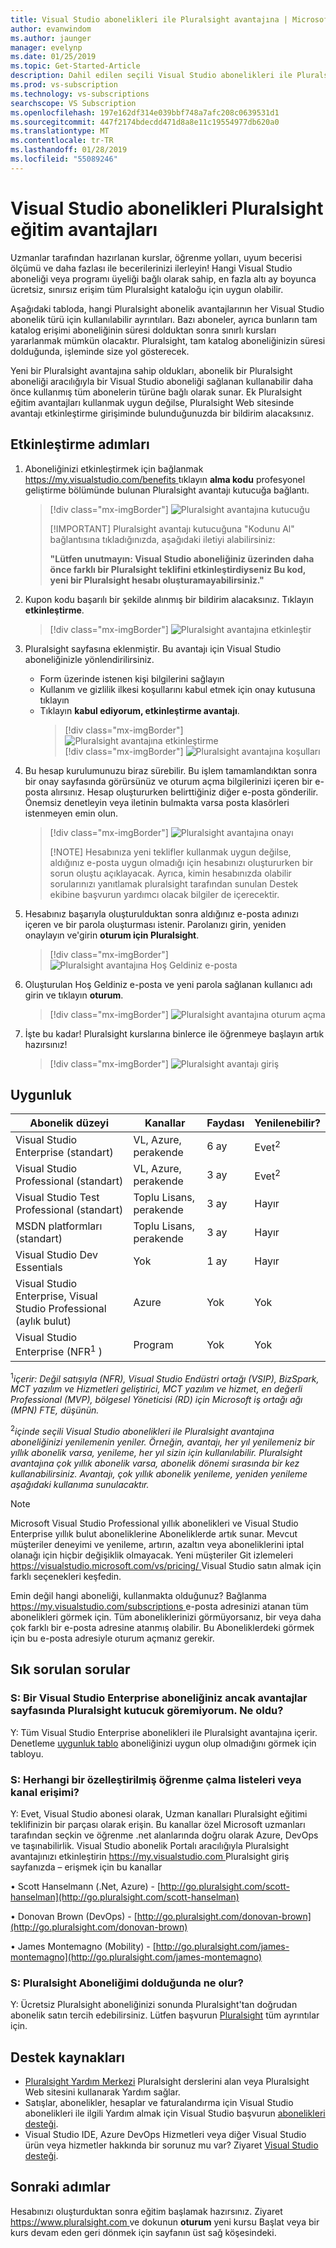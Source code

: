 ```yaml
---
title: Visual Studio abonelikleri ile Pluralsight avantajına | Microsoft Docs
author: evanwindom
ms.author: jaunger
manager: evelynp
ms.date: 01/25/2019
ms.topic: Get-Started-Article
description: Dahil edilen seçili Visual Studio abonelikleri ile Pluralsight eğitim aboneliği hakkında bilgi edinin.
ms.prod: vs-subscription
ms.technology: vs-subscriptions
searchscope: VS Subscription
ms.openlocfilehash: 197e162df314e039bbf748a7afc208c0639531d1
ms.sourcegitcommit: 447f2174bdecdd471d8a8e11c19554977db620a0
ms.translationtype: MT
ms.contentlocale: tr-TR
ms.lasthandoff: 01/28/2019
ms.locfileid: "55089246"
---
```

# <a name="pluralsight-training-benefits-in-visual-studio-subscriptions"></a>Visual Studio abonelikleri Pluralsight eğitim avantajları

Uzmanlar tarafından hazırlanan kurslar, öğrenme yolları, uyum becerisi ölçümü ve daha fazlası ile becerilerinizi ilerleyin!  Hangi Visual Studio aboneliği veya programı üyeliği bağlı olarak sahip, en fazla altı ay boyunca ücretsiz, sınırsız erişim tüm Pluralsight kataloğu için uygun olabilir.

Aşağıdaki tabloda, hangi Pluralsight abonelik avantajlarının her Visual Studio abonelik türü için kullanılabilir ayrıntıları.  Bazı aboneler, ayrıca bunların tam katalog erişimi aboneliğinin süresi dolduktan sonra sınırlı kursları yararlanmak mümkün olacaktır. Pluralsight, tam katalog aboneliğinizin süresi dolduğunda, işleminde size yol gösterecek.

 Yeni bir Pluralsight avantajına sahip oldukları, abonelik bir Pluralsight aboneliği aracılığıyla bir Visual Studio aboneliği sağlanan kullanabilir daha önce kullanmış tüm abonelerin türüne bağlı olarak sunar. Ek Pluralsight eğitim avantajları kullanmak uygun değilse, Pluralsight Web sitesinde avantajı etkinleştirme girişiminde bulunduğunuzda bir bildirim alacaksınız.


## <a name="activation-steps"></a>Etkinleştirme adımları
1. Aboneliğinizi etkinleştirmek için bağlanmak [ https://my.visualstudio.com/benefits ](https://my.visualstudio.com/benefits?wt.mc_id=o~msft~docs) tıklayın **alma kodu** profesyonel geliştirme bölümünde bulunan Pluralsight avantajı kutucuğa bağlantı.
   > [!div class="mx-imgBorder"]
   > ![Pluralsight avantajına kutucuğu](_img/vs-pluralsight/vs-pluralsight-3month-tile.png)
   > 
   > [!IMPORTANT]
   > Pluralsight avantajı kutucuğuna "Kodunu Al" bağlantısına tıkladığınızda, aşağıdaki iletiyi alabilirsiniz:
   > 
   > **"Lütfen unutmayın:   Visual Studio aboneliğiniz üzerinden daha önce farklı bir Pluralsight teklifini etkinleştirdiyseniz Bu kod, yeni bir Pluralsight hesabı oluşturamayabilirsiniz."**

2. Kupon kodu başarılı bir şekilde alınmış bir bildirim alacaksınız.  Tıklayın **etkinleştirme**.
   > [!div class="mx-imgBorder"]
   > ![Pluralsight avantajına etkinleştir](_img/vs-pluralsight/vs-pluralsight-activate.png)

3. Pluralsight sayfasına eklenmiştir. Bu avantajı için Visual Studio aboneliğinizle yönlendirilirsiniz.  
   - Form üzerinde istenen kişi bilgilerini sağlayın
   - Kullanım ve gizlilik ilkesi koşullarını kabul etmek için onay kutusuna tıklayın
   - Tıklayın **kabul ediyorum, etkinleştirme avantajı**.
     > [!div class="mx-imgBorder"]
     > ![Pluralsight avantajına etkinleştirme](_img/vs-pluralsight/vs-pluralsight-create-account-no-code.png)  
     > [!div class="mx-imgBorder"]
     > ![Pluralsight avantajına koşulları](_img/vs-pluralsight/vs-pluralsight-terms.png)

5. Bu hesap kurulumunuzu biraz sürebilir.  Bu işlem tamamlandıktan sonra bir onay sayfasında görürsünüz ve oturum açma bilgilerinizi içeren bir e-posta alırsınız.  Hesap oluştururken belirttiğiniz diğer e-posta gönderilir.  Önemsiz denetleyin veya iletinin bulmakta varsa posta klasörleri istenmeyen emin olun.
   > [!div class="mx-imgBorder"]
   > ![Pluralsight avantajına onayı](_img/vs-pluralsight/vs-pluralsight-confirmation-vse.png)
   > 
   > [!NOTE]
   > Hesabınıza yeni teklifler kullanmak uygun değilse, aldığınız e-posta uygun olmadığı için hesabınızı oluştururken bir sorun oluştu açıklayacak.  Ayrıca, kimin hesabınızda olabilir sorularınızı yanıtlamak pluralsight tarafından sunulan Destek ekibine başvurun yardımcı olacak bilgiler de içerecektir.

6. Hesabınız başarıyla oluşturulduktan sonra aldığınız e-posta adınızı içeren ve bir parola oluşturması istenir.  Parolanızı girin, yeniden onaylayın ve'girin **oturum için Pluralsight**.
   > [!div class="mx-imgBorder"]
   > ![Pluralsight avantajına Hoş Geldiniz e-posta](_img/vs-pluralsight/vs-pluralsight-welcome-email.png)

7. Oluşturulan Hoş Geldiniz e-posta ve yeni parola sağlanan kullanıcı adı girin ve tıklayın **oturum**.
   > [!div class="mx-imgBorder"]
   > ![Pluralsight avantajına oturum açma](_img/vs-pluralsight/vs-pluralsight-login.png)

8. İşte bu kadar!  Pluralsight kurslarına binlerce ile öğrenmeye başlayın artık hazırsınız!
   > [!div class="mx-imgBorder"]
   > ![Pluralsight avantajı giriş](_img/vs-pluralsight/vs-pluralsight-home.png)

## <a name="eligibility"></a>Uygunluk

|                          Abonelik düzeyi                          |     Kanallar      |    Faydası    |   Yenilenebilir?   |
|----------------------------------------------------------------------|-------------------|---------------|----------------|
|          Visual Studio Enterprise (standart)           | VL, Azure, perakende |   6 ay    | Evet<sup>2</sup> |
|         Visual Studio Professional (standart)          | VL, Azure, perakende |   3 ay    | Evet<sup>2</sup> |
|              Visual Studio Test Professional (standart)              |    Toplu Lisans, perakende     |   3 ay    | Hayır |
|                      MSDN platformları (standart)                       |    Toplu Lisans, perakende     |   3 ay    | Hayır |
|                     Visual Studio Dev Essentials                     |        Yok         |   1 ay    |       Hayır       |
| Visual Studio Enterprise, Visual Studio Professional (aylık bulut) |       Azure       | Yok |       Yok       |
|             Visual Studio Enterprise (NFR<sup>1</sup> )              |      Program      | Yok |       Yok       |

<sup>1</sup>*içerir:  Değil satışıyla (NFR), Visual Studio Endüstri ortağı (VSIP), BizSpark, MCT yazılım ve Hizmetleri geliştirici, MCT yazılım ve hizmet, en değerli Professional (MVP), bölgesel Yöneticisi (RD) için Microsoft iş ortağı ağı (MPN) FTE, düşünün.*

<sup>2</sup>*içinde seçili Visual Studio abonelikleri ile Pluralsight avantajına aboneliğinizi yenilemenin yeniler.   Örneğin, avantajı, her yıl yenilemeniz bir yıllık abonelik varsa, yenileme, her yıl sizin için kullanılabilir. Pluralsight avantajına çok yıllık abonelik varsa, abonelik dönemi sırasında bir kez kullanabilirsiniz.  Avantajı, çok yıllık abonelik yenileme, yeniden yenileme aşağıdaki kullanıma sunulacaktır.*

> [!NOTE]
> Microsoft Visual Studio Professional yıllık abonelikleri ve Visual Studio Enterprise yıllık bulut aboneliklerine Aboneliklerde artık sunar. Mevcut müşteriler deneyimi ve yenileme, artırın, azaltın veya aboneliklerini iptal olanağı için hiçbir değişiklik olmayacak. Yeni müşteriler Git izlemeleri [ https://visualstudio.microsoft.com/vs/pricing/ ](https://visualstudio.microsoft.com/vs/pricing/) Visual Studio satın almak için farklı seçenekleri keşfedin.


Emin değil hangi aboneliği, kullanmakta olduğunuz?  Bağlanma [ https://my.visualstudio.com/subscriptions ](https://my.visualstudio.com/subscriptions?wt.mc_id=o~msft~docs) e-posta adresinizi atanan tüm abonelikleri görmek için. Tüm aboneliklerinizi görmüyorsanız, bir veya daha çok farklı bir e-posta adresine atanmış olabilir.  Bu Aboneliklerdeki görmek için bu e-posta adresiyle oturum açmanız gerekir.

## <a name="frequently-asked-questions"></a>Sık sorulan sorular

### <a name="q-i-have-a-visual-studio-enterprise-subscription-but-i-dont-see-the-pluralsight-tile-on-the-benefits-page-whats-wrong"></a>S: Bir Visual Studio Enterprise aboneliğiniz ancak avantajlar sayfasında Pluralsight kutucuk göremiyorum. Ne oldu?
Y: Tüm Visual Studio Enterprise abonelikleri ile Pluralsight avantajına içerir.  Denetleme [uygunluk tablo](#eligibility) aboneliğinizi uygun olup olmadığını görmek için tabloyu.

### <a name="q-do-i-have-access-to-any-customized-learning--playlists-or-channels"></a>S: Herhangi bir özelleştirilmiş öğrenme çalma listeleri veya kanal erişimi?
Y: Evet, Visual Studio abonesi olarak, Uzman kanalları Pluralsight eğitimi teklifinizin bir parçası olarak erişin. Bu kanallar özel Microsoft uzmanları tarafından seçkin ve öğrenme .net alanlarında doğru olarak Azure, DevOps ve taşınabilirlik. Visual Studio abonelik Portalı aracılığıyla Pluralsight avantajınızı etkinleştirin [ https://my.visualstudio.com ](https://my.visualstudio.com?wt.mc_id=o~msft~docs) Pluralsight giriş sayfanızda – erişmek için bu kanallar

• Scott Hanselmann (.Net, Azure) - [http://go.pluralsight.com/scott-hanselman](http://go.pluralsight.com/scott-hanselman)

• Donovan Brown (DevOps) - [http://go.pluralsight.com/donovan-brown](http://go.pluralsight.com/donovan-brown)

•   James Montemagno (Mobility) - [http://go.pluralsight.com/james-montemagno](http://go.pluralsight.com/james-montemagno)


### <a name="q-what-happens-when-my-pluralsight-subscription-runs-out"></a>S: Pluralsight Aboneliğimi dolduğunda ne olur?
Y:  Ücretsiz Pluralsight aboneliğinizi sonunda Pluralsight'tan doğrudan abonelik satın tercih edebilirsiniz.  Lütfen başvurun [Pluralsight](http://www.pluralsight.com) tüm ayrıntılar için.

## <a name="support-resources"></a>Destek kaynakları
-  [Pluralsight Yardım Merkezi](https://help.pluralsight.com/help) Pluralsight derslerini alan veya Pluralsight Web sitesini kullanarak Yardım sağlar.
-  Satışlar, abonelikler, hesaplar ve faturalandırma için Visual Studio abonelikleri ile ilgili Yardım almak için Visual Studio başvurun [abonelikleri desteği](https://visualstudio.microsoft.com/subscriptions/support/).
-  Visual Studio IDE, Azure DevOps Hizmetleri veya diğer Visual Studio ürün veya hizmetler hakkında bir sorunuz mu var?  Ziyaret [Visual Studio desteği](https://visualstudio.microsoft.com/support/).

## <a name="next-steps"></a>Sonraki adımlar
Hesabınızı oluşturduktan sonra eğitim başlamak hazırsınız.  Ziyaret [ https://www.pluralsight.com ](http://www.pluralsight.com) ve dokunun **oturum** yeni kursu Başlat veya bir kurs devam eden geri dönmek için sayfanın üst sağ köşesindeki. 
